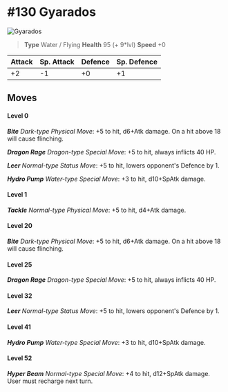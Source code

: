# #130 Gyarados


![Gyarados](https://img.pokemondb.net/sprites/home/normal/1x/gyarados.png)

> **Type** Water / Flying
> **Health** 95 (+ 9\*lvl)
> **Speed** +0

| Attack | Sp. Attack | Defence | Sp. Defence |
| ------ | ---------- | ------- | ----------- |
| +2 | -1 | +0 | +1 |

## Moves
#### Level 0

***Bite** Dark-type Physical Move*: +5 to hit, d6+Atk damage. On a hit above 18 will cause flinching.

***Dragon Rage** Dragon-type Special Move*: +5 to hit, always inflicts 40 HP.

***Leer** Normal-type Status Move*: +5 to hit, lowers opponent's Defence by 1.

***Hydro Pump** Water-type Special Move*: +3 to hit, d10+SpAtk damage. 
#### Level 1

***Tackle** Normal-type Physical Move*: +5 to hit, d4+Atk damage. 
#### Level 20

***Bite** Dark-type Physical Move*: +5 to hit, d6+Atk damage. On a hit above 18 will cause flinching.
#### Level 25

***Dragon Rage** Dragon-type Special Move*: +5 to hit, always inflicts 40 HP.
#### Level 32

***Leer** Normal-type Status Move*: +5 to hit, lowers opponent's Defence by 1.
#### Level 41

***Hydro Pump** Water-type Special Move*: +3 to hit, d10+SpAtk damage. 
#### Level 52

***Hyper Beam** Normal-type Special Move*: +4 to hit, d12+SpAtk damage. User must recharge next turn.

